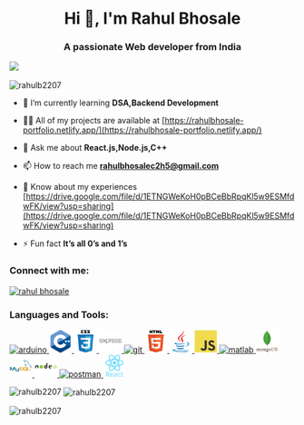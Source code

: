<h1 align="center">Hi 👋, I'm Rahul Bhosale</h1>
<h3 align="center">A passionate Web developer from India</h3>

<img style="align:right; width:400;"  src="[[https://giphy.com/gifs/dommespace-domme-space-programador-qgQUggAC3Pfv687qPC](https://www.google.com/url?sa=i&url=https%3A%2F%2Fgithub.com%2Frudrabarad%2FGifs&psig=AOvVaw2D5OqTbKa2bNRnpjhrxTDl&ust=1696537236851000&source=images&cd=vfe&ved=0CBEQjRxqFwoTCODel9Kb3YEDFQAAAAAdAAAAABAI)](https://user-images.githubusercontent.com/55389276/140866485-8fb1c876-9a8f-4d6a-98dc-08c4981eaf70.gif)"/>

<p align="left"> <img src="https://komarev.com/ghpvc/?username=rahulb2207&label=Profile%20views&color=0e75b6&style=flat" alt="rahulb2207" /> </p>

- 🌱 I’m currently learning **DSA,Backend Development**

- 👨‍💻 All of my projects are available at [https://rahulbhosale-portfolio.netlify.app/](https://rahulbhosale-portfolio.netlify.app/)

- 💬 Ask me about **React.js,Node.js,C++**

- 📫 How to reach me **rahulbhosalec2h5@gmail.com**

- 📄 Know about my experiences [https://drive.google.com/file/d/1ETNGWeKoH0pBCeBbRpqKl5w9ESMfdwFK/view?usp=sharing](https://drive.google.com/file/d/1ETNGWeKoH0pBCeBbRpqKl5w9ESMfdwFK/view?usp=sharing)

- ⚡ Fun fact **It’s all 0’s and 1’s**

<h3 align="left">Connect with me:</h3>
<p align="left">
<a href="https://linkedin.com/in/rahul bhosale" target="blank"><img align="center" src="https://raw.githubusercontent.com/rahuldkjain/github-profile-readme-generator/master/src/images/icons/Social/linked-in-alt.svg" alt="rahul bhosale" height="30" width="40" /></a>
</p>

<h3 align="left">Languages and Tools:</h3>
<p align="left"> <a href="https://www.arduino.cc/" target="_blank" rel="noreferrer"> <img src="https://cdn.worldvectorlogo.com/logos/arduino-1.svg" alt="arduino" width="40" height="40"/> </a> <a href="https://www.w3schools.com/cpp/" target="_blank" rel="noreferrer"> <img src="https://raw.githubusercontent.com/devicons/devicon/master/icons/cplusplus/cplusplus-original.svg" alt="cplusplus" width="40" height="40"/> </a> <a href="https://www.w3schools.com/css/" target="_blank" rel="noreferrer"> <img src="https://raw.githubusercontent.com/devicons/devicon/master/icons/css3/css3-original-wordmark.svg" alt="css3" width="40" height="40"/> </a> <a href="https://expressjs.com" target="_blank" rel="noreferrer"> <img src="https://raw.githubusercontent.com/devicons/devicon/master/icons/express/express-original-wordmark.svg" alt="express" width="40" height="40"/> </a> <a href="https://git-scm.com/" target="_blank" rel="noreferrer"> <img src="https://www.vectorlogo.zone/logos/git-scm/git-scm-icon.svg" alt="git" width="40" height="40"/> </a> <a href="https://www.w3.org/html/" target="_blank" rel="noreferrer"> <img src="https://raw.githubusercontent.com/devicons/devicon/master/icons/html5/html5-original-wordmark.svg" alt="html5" width="40" height="40"/> </a> <a href="https://www.java.com" target="_blank" rel="noreferrer"> <img src="https://raw.githubusercontent.com/devicons/devicon/master/icons/java/java-original.svg" alt="java" width="40" height="40"/> </a> <a href="https://developer.mozilla.org/en-US/docs/Web/JavaScript" target="_blank" rel="noreferrer"> <img src="https://raw.githubusercontent.com/devicons/devicon/master/icons/javascript/javascript-original.svg" alt="javascript" width="40" height="40"/> </a> <a href="https://www.mathworks.com/" target="_blank" rel="noreferrer"> <img src="https://upload.wikimedia.org/wikipedia/commons/2/21/Matlab_Logo.png" alt="matlab" width="40" height="40"/> </a> <a href="https://www.mongodb.com/" target="_blank" rel="noreferrer"> <img src="https://raw.githubusercontent.com/devicons/devicon/master/icons/mongodb/mongodb-original-wordmark.svg" alt="mongodb" width="40" height="40"/> </a> <a href="https://www.mysql.com/" target="_blank" rel="noreferrer"> <img src="https://raw.githubusercontent.com/devicons/devicon/master/icons/mysql/mysql-original-wordmark.svg" alt="mysql" width="40" height="40"/> </a> <a href="https://nodejs.org" target="_blank" rel="noreferrer"> <img src="https://raw.githubusercontent.com/devicons/devicon/master/icons/nodejs/nodejs-original-wordmark.svg" alt="nodejs" width="40" height="40"/> </a> <a href="https://postman.com" target="_blank" rel="noreferrer"> <img src="https://www.vectorlogo.zone/logos/getpostman/getpostman-icon.svg" alt="postman" width="40" height="40"/> </a> <a href="https://reactjs.org/" target="_blank" rel="noreferrer"> <img src="https://raw.githubusercontent.com/devicons/devicon/master/icons/react/react-original-wordmark.svg" alt="react" width="40" height="40"/> </a> </p>

<p><img align="left" src="https://github-readme-stats.vercel.app/api/top-langs?username=rahulb2207&show_icons=true&locale=en&layout=compact" alt="rahulb2207" /></p>

<p>&nbsp;<img align="center" src="https://github-readme-stats.vercel.app/api?username=rahulb2207&show_icons=true&locale=en" alt="rahulb2207" /></p>

<p><img align="center" src="https://github-readme-streak-stats.herokuapp.com/?user=rahulb2207&" alt="rahulb2207" /></p>
